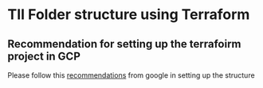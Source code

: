 # TII Folder structure using Terraform

## Recommendation for setting up the terrafoirm project in GCP
Please follow this [recommendations](https://cloud.google.com/docs/terraform/best-practices/general-style-structure) from google in setting up the structure
